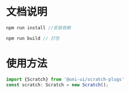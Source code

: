 # 文档说明

```js
npm run install //安装依赖

npm run build // 打包

```
# 使用方法 

```js
import {Scratch} from '@uni-ui/scratch-plugs'
const scratch: Scratch = new Scratch();

```
